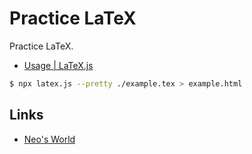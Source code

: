 # Practice LaTeX

Practice LaTeX.

- [Usage | LaTeX.js](https://latex.js.org/usage.html)

```bash
$ npx latex.js --pretty ./example.tex > example.html
```


## Links

- [Neo's World](https://neos21.net/)
